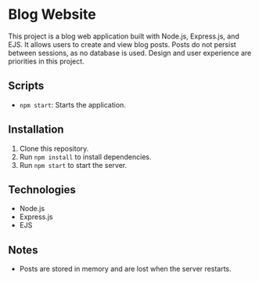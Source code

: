 # Blog Website

This project is a blog web application built with Node.js, Express.js, and EJS. It allows users to create and view blog posts. Posts do not persist between sessions, as no database is used. Design and user experience are priorities in this project.

## Scripts

- `npm start`: Starts the application.

## Installation

1. Clone this repository.
2. Run `npm install` to install dependencies.
3. Run `npm start` to start the server.

## Technologies
- Node.js
- Express.js
- EJS

## Notes
- Posts are stored in memory and are lost when the server restarts.
